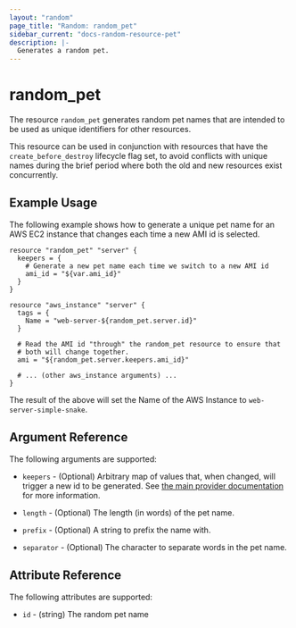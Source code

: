 ```yaml
---
layout: "random"
page_title: "Random: random_pet"
sidebar_current: "docs-random-resource-pet"
description: |-
  Generates a random pet.
---
```


# random\_pet

The resource `random_pet` generates random pet names that are intended to be
used as unique identifiers for other resources.

This resource can be used in conjunction with resources that have
the `create_before_destroy` lifecycle flag set, to avoid conflicts with
unique names during the brief period where both the old and new resources
exist concurrently.

## Example Usage

The following example shows how to generate a unique pet name for an AWS EC2
instance that changes each time a new AMI id is selected.

```hcl
resource "random_pet" "server" {
  keepers = {
    # Generate a new pet name each time we switch to a new AMI id
    ami_id = "${var.ami_id}"
  }
}

resource "aws_instance" "server" {
  tags = {
    Name = "web-server-${random_pet.server.id}"
  }

  # Read the AMI id "through" the random_pet resource to ensure that
  # both will change together.
  ami = "${random_pet.server.keepers.ami_id}"

  # ... (other aws_instance arguments) ...
}
```

The result of the above will set the Name of the AWS Instance to
`web-server-simple-snake`.

## Argument Reference

The following arguments are supported:

* `keepers` - (Optional) Arbitrary map of values that, when changed, will
  trigger a new id to be generated. See
  [the main provider documentation](../index.html) for more information.

* `length` - (Optional) The length (in words) of the pet name.

* `prefix` - (Optional) A string to prefix the name with.

* `separator` - (Optional) The character to separate words in the pet name.

## Attribute Reference

The following attributes are supported:

* `id` - (string) The random pet name
